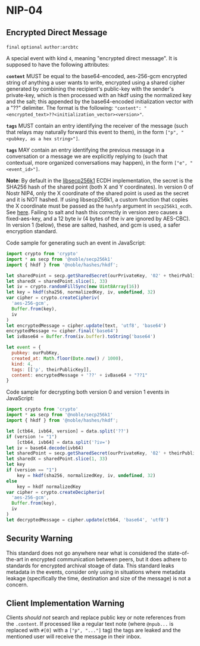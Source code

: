 NIP-04
======

Encrypted Direct Message
------------------------

`final` `optional` `author:arcbtc`

A special event with kind `4`, meaning "encrypted direct message". It is supposed to have the following attributes:

**`content`** MUST be equal to the base64-encoded, aes-256-gcm encrypted string of anything a user wants to write, encrypted using a shared cipher generated by combining the recipient's public-key with the sender's private-key, which is then processed with an hkdf using the normalized key and the salt; this appended by the base64-encoded initialization vector with a "??" delimiter. The format is the following: `"content": "<encrypted_text>??<initialization_vector><version>"`.

**`tags`** MUST contain an entry identifying the receiver of the message (such that relays may naturally forward this event to them), in the form `["p", "<pubkey, as a hex string>"]`.

**`tags`** MAY contain an entry identifying the previous message in a conversation or a message we are explicitly replying to (such that contextual, more organized conversations may happen), in the form `["e", "<event_id>"]`.

**Note**: By default in the [libsecp256k1](https://github.com/bitcoin-core/secp256k1) ECDH implementation, the secret is the SHA256 hash of the shared point (both X and Y coordinates). In version 0 of Nostr NIP4, only the X coordinate of the shared point is used as the secret and it is NOT hashed. If using libsecp256k1, a custom function that copies the X coordinate must be passed as the `hashfp` argument in `secp256k1_ecdh`. See [here](https://github.com/bitcoin-core/secp256k1/blob/master/src/modules/ecdh/main_impl.h#L29).  Failing to salt and hash this correctly in version zero causes a fixed-aes-key, and a 12 byte iv (4 bytes of the iv are ignored by AES-CBC).   In version 1 (below), these are salted, hashed, and gcm is used, a safer encryption standard.

Code sample for generating such an event in JavaScript:

```js
import crypto from 'crypto'
import * as secp from '@noble/secp256k1'
import { hkdf } from '@noble/hashes/hkdf';

let sharedPoint = secp.getSharedSecret(ourPrivateKey, '02' + theirPublicKey)
let sharedX = sharedPoint.slice(1, 33)
let iv = crypto.randomFillSync(new Uint8Array(16))
let key = hkdf(sha256, normalizedKey, iv, undefined, 32)
var cipher = crypto.createCipheriv(
  'aes-256-gcm',
  Buffer.from(key),
  iv
)
let encryptedMessage = cipher.update(text, 'utf8', 'base64')
encryptedMessage += cipher.final('base64')
let ivBase64 = Buffer.from(iv.buffer).toString('base64')

let event = {
  pubkey: ourPubKey,
  created_at: Math.floor(Date.now() / 1000),
  kind: 4,
  tags: [['p', theirPublicKey]],
  content: encryptedMessage + '??' + ivBase64 + "??1"
}
```


Code sample for decrypting both version 0 and version 1 events in JavaScript:

```js
import crypto from 'crypto'
import * as secp from '@noble/secp256k1'
import { hkdf } from '@noble/hashes/hkdf';

let [ctb64, ivb64, version] = data.split('??')
if (version != "1")
    [ctb64, ivb64] = data.split('?iv=')
let iv = base64.decode(ivb64)
let sharedPoint = secp.getSharedSecret(ourPrivateKey, '02' + theirPublicKey)
let sharedX = sharedPoint.slice(1, 33)
let key
if (version == "1")
    key = hkdf(sha256, normalizedKey, iv, undefined, 32)
else
    key = hkdf normalizedKey
var cipher = crypto.createDecipheriv(
  'aes-256-gcm',
  Buffer.from(key),
  iv
)
let decryptedMessage = cipher.update(ctb64, 'base64', 'utf8')
```

## Security Warning

This standard does not go anywhere near what is considered the state-of-the-art in encrypted communication between peers, but it does adhere to standards for encrypted archival stoage of data.  This standard leaks metadata in the events, consider only using in situations where metadata leakage (specifically the time, destination and size of the message) is not a concern.

## Client Implementation Warning

Clients *should not* search and replace public key or note references from the `.content`. If processed like a regular text note (where `@npub...` is replaced with `#[0]` with a `["p", "..."]` tag) the tags are leaked and the mentioned user will receive the message in their inbox.
